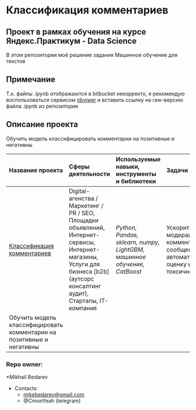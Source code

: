 # Классификация комментариев
## Проект в рамках обучения на курсе Яндекс.Практикум - Data Science

В этом репозитории моё решение задания Машинное обучение для текстов
## Примечание
Т.к. файлы .ipynb отображаются в bitbucket некорректо, я рекомендую воспользоваться сервисом [nbviwer](https://nbviewer.jupyter.org)
и вставить ссылку на raw-версию файла .ipynb из репозитория 

## Описание проекта
Обучить модель классифицировать комментарии на позитивные и негативны

| Название проекта | Сферы деятельности | Используемые навыки, инструменты и библиотеки| Задачи проекта |
| :---------------------- | :---------------------- | :---------------------- |:---------------------- |
| [Классификация комментариев](machine_learning_for_texts) | Digital-агенства / Маркетинг / PR / SEO, Площадки объявлений, Интернет-сервисы, Интернет-магазины, Услуги для бизнеса [b2b] (аутсорс консалтинг аудит), Стартапы, IT-компания | *Python, Pandas, sklearn, numpy, LightGBM, машинное обучение, CatBoost* | Ускорить модерацию комментариев в сообществе, автоматизировав оценку их токсичности.
Обучить модель классифицировать комментарии на позитивные и негативны |


### Repo owner: ###
*Mikhail Bedarev  
* Contacts:    
   - mikebedarev@gmail.com  
   - @CmonYeah (telegram)